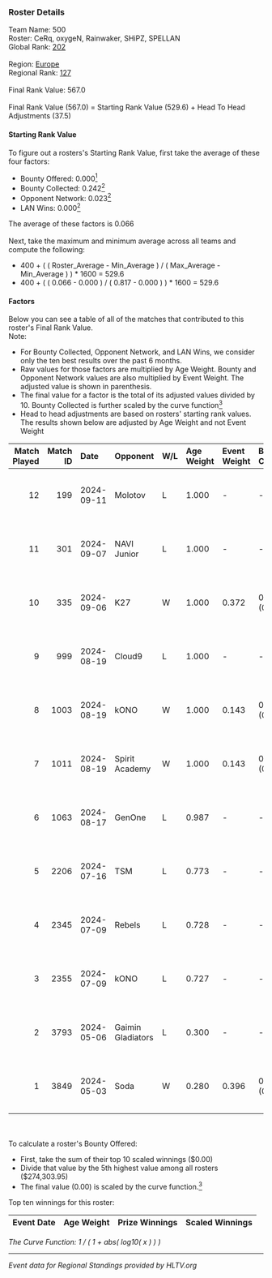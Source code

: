 ### Roster Details<br />
Team Name: 500<br />
Roster: CeRq, oxygeN, Rainwaker, SHiPZ, SPELLAN<br />
Global Rank: [202](../../standings_global_2024_09_18.md)<br />
<br />
Region: [Europe]( ../../standings_europe_2024_09_18.md)<br />
Regional Rank: [127]( ../../standings_europe_2024_09_18.md)<br />
<br />
Final Rank Value:  567.0<br />
<br />
Final Rank Value (567.0) = Starting Rank Value (529.6) + Head To Head Adjustments (37.5)<br />

#### Starting Rank Value<br />
To figure out a rosters's Starting Rank Value, first take the average of these four factors:<br />
- Bounty Offered: 0.000[<sup>1</sup>](#table2)
- Bounty Collected: 0.242[<sup>2</sup>](#table1)
- Opponent Network: 0.023[<sup>2</sup>](#table1)
- LAN Wins: 0.000[<sup>2</sup>](#table1)

The average of these factors is 0.066<br />
<br />
Next, take the maximum and minimum average across all teams and compute the following:<br />
- 400 + ( ( Roster_Average - Min_Average ) / ( Max_Average - Min_Average ) ) * 1600 = 529.6
- 400 + ( ( 0.066 - 0.000 ) / ( 0.817 - 0.000 ) ) * 1600 = 529.6


#### Factors<br />
Below you can see a table of all of the matches that contributed to this roster's Final Rank Value.<br />
Note:<br />

- For Bounty Collected, Opponent Network, and LAN Wins, we consider only the ten best results over the past 6 months.
- Raw values for those factors are multiplied by Age Weight. Bounty and Opponent Network values are also multiplied by Event Weight. The adjusted value is shown in parenthesis.
- The final value for a factor is the total of its adjusted values divided by 10. Bounty Collected is further scaled by the curve function[<sup>3</sup>](#curveFunction)
- Head to head adjustments are based on rosters' starting rank values. The results shown below are adjusted by Age Weight and not Event Weight
<span id="table1"></span><br />


| Match Played | Match ID | Date       | Opponent          | W/L | Age Weight | Event Weight | Bounty Collected | Opponent Network | LAN Wins  | H2H Adj. | Roster                                       |
| -: | -: | :- | :- | :- | :- | :- | :- | :- | :- | -: | :- |
|           12 |      199 | 2024-09-11 | Molotov           | L   | 1.000      | -            | -                | -                | -         |    -8.22 | CeRq, oxygeN, Rainwaker, SHiPZ, SPELLAN      |
|           11 |      301 | 2024-09-07 | NAVI Junior       | L   | 1.000      | -            | -                | -                | -         |    -5.68 | CeRq, oxygeN, Rainwaker, SHiPZ, SPELLAN      |
|           10 |      335 | 2024-09-06 | K27               | W   | 1.000      | 0.372        | 0.000 (0.000)    | 0.222 (0.083)    | 0 (0.000) |    18.46 | CeRq, oxygeN, Rainwaker, SHiPZ, SPELLAN      |
|            9 |      999 | 2024-08-19 | Cloud9            | L   | 1.000      | -            | -                | -                | -         |    -2.10 | CeRq, oxygeN, Rainwaker, SHiPZ, SPELLAN      |
|            8 |     1003 | 2024-08-19 | kONO              | W   | 1.000      | 0.143        | 0.030 (0.004)    | 0.553 (0.079)    | 0 (0.000) |    27.07 | CeRq, oxygeN, Rainwaker, SHiPZ, SPELLAN      |
|            7 |     1011 | 2024-08-19 | Spirit Academy    | W   | 1.000      | 0.143        | 0.021 (0.003)    | 0.474 (0.068)    | 0 (0.000) |    26.72 | CeRq, oxygeN, Rainwaker, SHiPZ, SPELLAN      |
|            6 |     1063 | 2024-08-17 | GenOne            | L   | 0.987      | -            | -                | -                | -         |   -14.97 | CeRq, oxygeN, Rainwaker, SHiPZ, SPELLAN      |
|            5 |     2206 | 2024-07-16 | TSM               | L   | 0.773      | -            | -                | -                | -         |    -1.09 | CeRq, oxygeN, Rainwaker, SHiPZ, SPELLAN      |
|            4 |     2345 | 2024-07-09 | Rebels            | L   | 0.728      | -            | -                | -                | -         |    -1.57 | CeRq, oxygeN, Rainwaker, SHiPZ, SPELLAN      |
|            3 |     2355 | 2024-07-09 | kONO              | L   | 0.727      | -            | -                | -                | -         |    -3.16 | CeRq, oxygeN, Rainwaker, SHiPZ, SPELLAN      |
|            2 |     3793 | 2024-05-06 | Gaimin Gladiators | L   | 0.300      | -            | -                | -                | -         |    -0.83 | dennyslaw, Grashog, oxygeN, Rainwaker, SHiPZ |
|            1 |     3849 | 2024-05-03 | Soda              | W   | 0.280      | 0.396        | 0.000 (0.000)    | 0.000 (0.000)    | 0 (0.000) |     2.86 | dennyslaw, Grashog, oxygeN, Rainwaker, SHiPZ |

<br />
<span id="table2"></span><br />
To calculate a roster's Bounty Offered:<br />

- First, take the sum of their top 10 scaled winnings ($0.00)
- Divide that value by the 5th highest value among all rosters ($274,303.95)
- The final value (0.00) is scaled by the curve function.[<sup>3</sup>](#curveFunction)

Top ten winnings for this roster:<br />

| Event Date | Age Weight | Prize Winnings | Scaled Winnings |
| :- | -: | :- | :- |


<span id="curveFunction"></span>_The Curve Function: 1 / ( 1 + abs( log10( x ) ) )_<br />

---
_Event data for Regional Standings provided by HLTV.org_<br />
